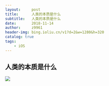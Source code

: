 ```yaml
---
layout:     post
title:      人类的本质是什么
subtitle:   人类的本质是什么
date:       2018-11-14
author:     z9961
header-img: bing.ioliu.cn/v1?d=2&w=1280&h=320
catalog: true
tags:
    - iOS
---
```


## 人类的本质是什么

![](http://img.aloli.cn/18-11-14/56675282.jpg)
